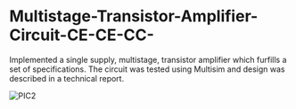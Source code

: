 # Multistage-Transistor-Amplifier-Circuit-CE-CE-CC-

Implemented a single supply, multistage, transistor amplifier which furfills a set of specifications. The circuit was tested using Multisim and design was described in a technical report. 

![PIC2](https://user-images.githubusercontent.com/39424972/62389154-07c4bb00-b52d-11e9-8822-5b5f496cd1e7.PNG)
